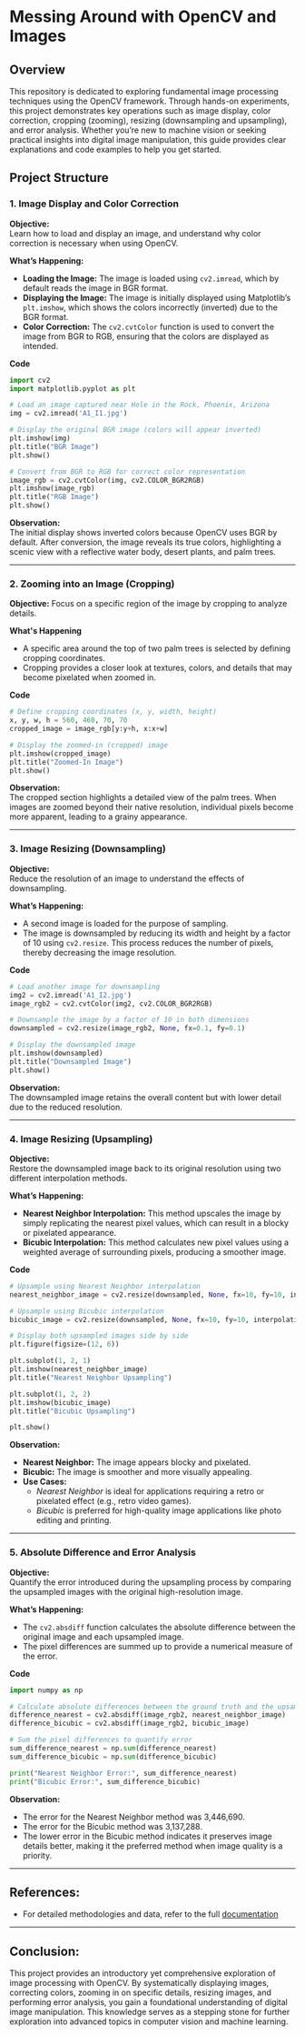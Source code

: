 # Messing Around with OpenCV and Images

## Overview
This repository is dedicated to exploring fundamental image processing techniques using the OpenCV framework. Through hands-on experiments, this project demonstrates key operations such as image display, color correction, cropping (zooming), resizing (downsampling and upsampling), and error analysis. Whether you’re new to machine vision or seeking practical insights into digital image manipulation, this guide provides clear explanations and code examples to help you get started.

## Project Structure

### 1. Image Display and Color Correction
**Objective:**  
Learn how to load and display an image, and understand why color correction is necessary when using OpenCV.

**What’s Happening:**  
- **Loading the Image:** The image is loaded using `cv2.imread`, which by default reads the image in BGR format.  
- **Displaying the Image:** The image is initially displayed using Matplotlib’s `plt.imshow`, which shows the colors incorrectly (inverted) due to the BGR format.  
- **Color Correction:** The `cv2.cvtColor` function is used to convert the image from BGR to RGB, ensuring that the colors are displayed as intended.

**Code**
```python
import cv2
import matplotlib.pyplot as plt

# Load an image captured near Hole in the Rock, Phoenix, Arizona
img = cv2.imread('A1_I1.jpg')

# Display the original BGR image (colors will appear inverted)
plt.imshow(img)
plt.title("BGR Image")
plt.show()

# Convert from BGR to RGB for correct color representation
image_rgb = cv2.cvtColor(img, cv2.COLOR_BGR2RGB)
plt.imshow(image_rgb)
plt.title("RGB Image")
plt.show()
```

 **Observation:** <br>
The initial display shows inverted colors because OpenCV uses BGR by default. After conversion, the image reveals its true colors, highlighting a scenic view with a reflective water body, desert plants, and palm trees.

---

### 2. Zooming into an Image (Cropping)
**Objective:**
Focus on a specific region of the image by cropping to analyze details.

**What's Happening**
- A specific area around the top of two palm trees is selected by defining cropping coordinates.
- Cropping provides a closer look at textures, colors, and details that may become pixelated when zoomed in.

**Code**
```python
# Define cropping coordinates (x, y, width, height)
x, y, w, h = 560, 460, 70, 70
cropped_image = image_rgb[y:y+h, x:x+w]

# Display the zoomed-in (cropped) image
plt.imshow(cropped_image)
plt.title("Zoomed-In Image")
plt.show()
```

**Observation:** <br>
The cropped section highlights a detailed view of the palm trees. When images are zoomed beyond their native resolution, individual pixels become more apparent, leading to a grainy appearance.

---

### 3. Image Resizing (Downsampling)
**Objective:**  
Reduce the resolution of an image to understand the effects of downsampling.

**What’s Happening:**  
- A second image is loaded for the purpose of sampling.  
- The image is downsampled by reducing its width and height by a factor of 10 using `cv2.resize`. This process reduces the number of pixels, thereby decreasing the image resolution.

**Code**
```python
# Load another image for downsampling
img2 = cv2.imread('A1_I2.jpg')
image_rgb2 = cv2.cvtColor(img2, cv2.COLOR_BGR2RGB)

# Downsample the image by a factor of 10 in both dimensions
downsampled = cv2.resize(image_rgb2, None, fx=0.1, fy=0.1)

# Display the downsampled image
plt.imshow(downsampled)
plt.title("Downsampled Image")
plt.show()
```

 **Observation:** <br>
The downsampled image retains the overall content but with lower detail due to the reduced resolution.

---
### 4. Image Resizing (Upsampling)
**Objective:**  
Restore the downsampled image back to its original resolution using two different interpolation methods.

**What’s Happening:**  
- **Nearest Neighbor Interpolation:** This method upscales the image by simply replicating the nearest pixel values, which can result in a blocky or pixelated appearance.
- **Bicubic Interpolation:** This method calculates new pixel values using a weighted average of surrounding pixels, producing a smoother image.

**Code**
```python
# Upsample using Nearest Neighbor interpolation
nearest_neighbor_image = cv2.resize(downsampled, None, fx=10, fy=10, interpolation=cv2.INTER_NEAREST)

# Upsample using Bicubic interpolation
bicubic_image = cv2.resize(downsampled, None, fx=10, fy=10, interpolation=cv2.INTER_CUBIC)

# Display both upsampled images side by side
plt.figure(figsize=(12, 6))

plt.subplot(1, 2, 1)
plt.imshow(nearest_neighbor_image)
plt.title("Nearest Neighbor Upsampling")

plt.subplot(1, 2, 2)
plt.imshow(bicubic_image)
plt.title("Bicubic Upsampling")

plt.show()
```

 **Observation:** <br>
- **Nearest Neighbor:** The image appears blocky and pixelated.
- **Bicubic:** The image is smoother and more visually appealing.
- **Use Cases:**
    - *Nearest Neighbor* is ideal for applications requiring a retro or pixelated effect (e.g., retro video games).
    - *Bicubic* is preferred for high-quality image applications like photo editing and printing.

---
### 5. Absolute Difference and Error Analysis
**Objective:**  
Quantify the error introduced during the upsampling process by comparing the upsampled images with the original high-resolution image.

**What’s Happening:**  
- The `cv2.absdiff` function calculates the absolute difference between the original image and each upsampled image.
- The pixel differences are summed up to provide a numerical measure of the error.

**Code**
```python
import numpy as np

# Calculate absolute differences between the ground truth and the upsampled images
difference_nearest = cv2.absdiff(image_rgb2, nearest_neighbor_image)
difference_bicubic = cv2.absdiff(image_rgb2, bicubic_image)

# Sum the pixel differences to quantify error
sum_difference_nearest = np.sum(difference_nearest)
sum_difference_bicubic = np.sum(difference_bicubic)

print("Nearest Neighbor Error:", sum_difference_nearest)
print("Bicubic Error:", sum_difference_bicubic)
```

 **Observation:** <br>
- The error for the Nearest Neighbor method was 3,446,690.
- The error for the Bicubic method was 3,137,288.
- The lower error in the Bicubic method indicates it preserves image details better, making it the preferred method when image quality is a priority.

---

## References:
- For detailed methodologies and data, refer to the full [documentation](https://github.com/ChinmayAmrutkar/Machine-Vision-Projects/blob/main/Messing_around_with_OpenCV_and_images/Messing_around_with_OpenCV_and_Images.pdf)

---

## Conclusion:
This project provides an introductory yet comprehensive exploration of image processing with OpenCV. By systematically displaying images, correcting colors, zooming in on specific details, resizing images, and performing error analysis, you gain a foundational understanding of digital image manipulation. This knowledge serves as a stepping stone for further exploration into advanced topics in computer vision and machine learning.
